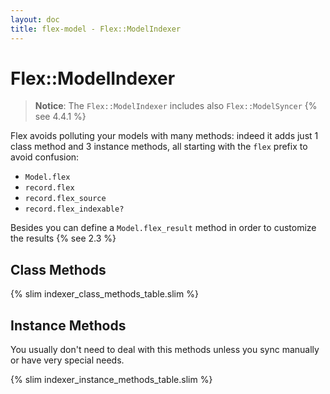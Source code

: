 ```yaml
---
layout: doc
title: flex-model - Flex::ModelIndexer
---
```


# Flex::ModelIndexer

> __Notice__: The `Flex::ModelIndexer` includes also `Flex::ModelSyncer` {% see 4.4.1 %}

Flex avoids polluting your models with many methods: indeed it adds just 1 class method and 3 instance methods, all starting with the `flex` prefix to avoid confusion:

* `Model.flex`
* `record.flex`
* `record.flex_source`
* `record.flex_indexable?`

Besides you can define a `Model.flex_result` method in order to customize the results {% see 2.3 %}

## Class Methods

{% slim indexer_class_methods_table.slim %}

## Instance Methods

You usually don't need to deal with this methods unless you sync manually or have very special needs.

{% slim indexer_instance_methods_table.slim %}
